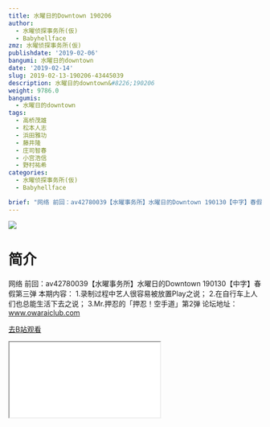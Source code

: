 ```yaml
---
title: 水曜日的Downtown 190206
author:
  - 水曜侦探事务所(仮)
  - Babyhellface
zmz: 水曜侦探事务所(仮)
publishdate: '2019-02-06'
bangumi: 水曜日的downtown
date: '2019-02-14'
slug: 2019-02-13-190206-43445039
description: 水曜日的downtown&#8226;190206
weight: 9786.0
bangumis:
  - 水曜日的downtown
tags:
  - 高桥茂雄
  - 松本人志
  - 浜田雅功
  - 藤井隆
  - 庄司智春
  - 小宫浩信
  - 野村祐希
categories:
  - 水曜侦探事务所(仮)
  - Babyhellface

brief: "网络 前回：av42780039【水曜事务所】水曜日的Downtown 190130【中字】春假第三弹 本期内容： 1.录制过程中艺人很容易被放置Play之说； 2.在自行车上人们也总能生活下去之说； 3.Mr.押忍的「押忍！空手道」第2弹 论坛地址：www.owaraiclub.com"
---
```

![](https://i.imgur.com/jjzp9uO.jpg)
# 简介  
网络
前回：av42780039【水曜事务所】水曜日的Downtown 190130【中字】春假第三弹 
本期内容：
1.录制过程中艺人很容易被放置Play之说；
2.在自行车上人们也总能生活下去之说；
3.Mr.押忍的「押忍！空手道」第2弹
论坛地址：www.owaraiclub.com  

[去B站观看](https://www.bilibili.com/video/av43445039/)
<div class ="resp-container"><iframe class="testiframe" src="//player.bilibili.com/player.html?aid=43445039"", scrolling="no", allowfullscreen="true" > </iframe></div> 
